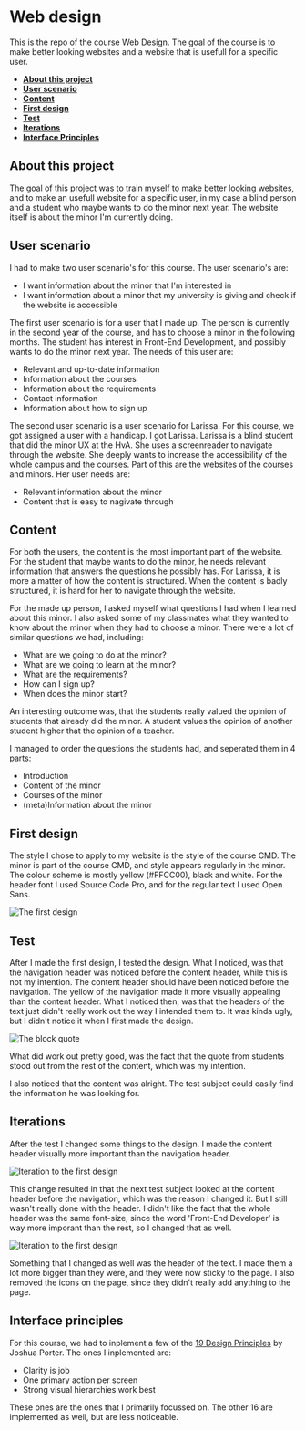 # Web design

This is the repo of the course Web Design. The goal of the course is to make better looking websites and a website that is usefull for a specific user.

- **[About this project](#about-this-project)**
- **[User scenario](#user-scenario)**
- **[Content](#content)**
- **[First design](#first-design)**
- **[Test](#test)**
- **[Iterations](#iterations)**
- **[Interface Principles](#interface-principles)**

## About this project

The goal of this project was to train myself to make better looking websites, and to make an usefull website for a specific user, in my case a blind person and a student who maybe wants to do the minor next year. The website itself is about the minor I'm currently doing.

## User scenario

I had to make two user scenario's for this course. The user scenario's are:

- I want information about the minor that I'm interested in
- I want information about a minor that my university is giving and check if the website is accessible

The first user scenario is for a user that I made up. The person is currently in the second year of the course, and has to choose a minor in the following months. The student has interest in Front-End Development, and possibly wants to do the minor next year. The needs of this user are:

- Relevant and up-to-date information
- Information about the courses
- Information about the requirements
- Contact information
- Information about how to sign up

The second user scenario is a user scenario for Larissa. For this course, we got assigned a user with a handicap. I got Larissa. Larissa is a blind student that did the minor UX at the HvA. She uses a screenreader to navigate through the website. She deeply wants to increase the accessibility of the whole campus and the courses. Part of this are the websites of the courses and minors. Her user needs are:

- Relevant information about the minor
- Content that is easy to nagivate through

## Content

For both the users, the content is the most important part of the website. For the student that maybe wants to do the minor, he needs relevant information that answers the questions he possibly has. For Larissa, it is more a matter of how the content is structured. When the content is badly structured, it is hard for her to navigate through the website.

For the made up person, I asked myself what questions I had when I learned about this minor. I also asked some of my classmates what they wanted to know about the minor when they had to choose a minor. There were a lot of similar questions we had, including:

- What are we going to do at the minor?
- What are we going to learn at the minor?
- What are the requirements?
- How can I sign up?
- When does the minor start?

An interesting outcome was, that the students really valued the opinion of students that already did the minor. A student values the opinion of another student higher that the opinion of a teacher.

I managed to order the questions the students had, and seperated them in 4 parts:

- Introduction
- Content of the minor
- Courses of the minor
- (meta)Information about the minor

## First design

The style I chose to apply to my website is the style of the course CMD. The minor is part of the course CMD, and style appears regularly in the minor. The colour scheme is mostly yellow (#FFCC00), black and white.
For the header font I used Source Code Pro, and for the regular text I used Open Sans.

![The first design](https://i.imgur.com/coGXfDO.png)

## Test

After I made the first design, I tested the design. What I noticed, was that the navigation header was noticed before the content header, while this is not my intention. The content header should have been noticed before the navigation. The yellow of the navigation made it more visually appealing than the content header.
What I noticed then, was that the headers of the text just didn't really work out the way I intended them to. It was kinda ugly, but I didn't notice it when I first made the design.

![The block quote](https://i.imgur.com/BKPXudF.png)

What did work out pretty good, was the fact that the quote from students stood out from the rest of the content, which was my intention.

I also noticed that the content was alright. The test subject could easily find the information he was looking for.

## Iterations

After the test I changed some things to the design. I made the content header visually more important than the navigation header.

![Iteration to the first design](https://i.imgur.com/ibeMQKM.png)

This change resulted in that the next test subject looked at the content header before the navigation, which was the reason I changed it. But I still wasn't really done with the header. I didn't like the fact that the whole header was the same font-size, since the word 'Front-End Developer' is way more imporant than the rest, so I changed that as well.

![Iteration to the first design](https://i.imgur.com/XrCdq9o.png)

Something that I changed as well was the header of the text. I made them a lot more bigger than they were, and they were now sticky to the page. I also removed the icons on the page, since they didn't really add anything to the page.

## Interface principles

For this course, we had to inplement a few of the [19 Design Principles](http://bokardo.com/principles-of-user-interface-design/) by Joshua Porter.
The ones I inplemented are:

- Clarity is job
- One primary action per screen
- Strong visual hierarchies work best

These ones are the ones that I primarily focussed on. The other 16 are implemented as well, but are less noticeable.